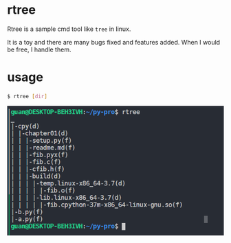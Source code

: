 # rtree

Rtree is a sample cmd tool like `tree` in linux.

It is a toy and there are many bugs fixed and features added. When I would be free, I handle them.

# usage
```bash
$ rtree [dir]
```

![](.img/Snipaste_2020-12-06_20-42-13.png)
